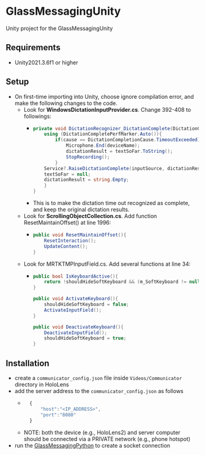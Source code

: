 # GlassMessagingUnity
Unity project for the GlassMessagingUnity

## Requirements
- Unity2021.3.6f1 or higher

## Setup
- On first-time importing into Unity, choose ignore compilation error, and make the following changes to the code. 
  - Look for **WindowsDictationInputProvider.cs**. Change 392-408 to followings:
      - ```cs
        private void DictationRecognizer_DictationComplete(DictationCompletionCause cause){ 
            using (DictationCompletePerfMarker.Auto()){
                if(cause == DictationCompletionCause.TimeoutExceeded){
                    Microphone.End(deviceName);
                    dictationResult = textSoFar.ToString();
                    StopRecording();
                }
            Service?.RaiseDictationComplete(inputSource, dictationResult, dictationAudioClip);
            textSoFar = null;
            dictationResult = string.Empty;
            }
        }
    - This is to make the dictation time out recognized as complete, and keep the original dictation results. 
  - Look for **ScrollingObjectCollection.cs**. Add function ResetMaintainOffset() at line 1996:
    - ```cs
      public void ResetMaintainOffset(){
          ResetInteraction();
          UpdateContent();
      }
  - Look for MRTKTMPInputField.cs. Add several functions at line 34:
    - ```cs
      public bool IsKeyboardActive(){
          return !shouldHideSoftKeyboard && (m_SoftKeyboard != null) && m_SoftKeyboard.active;
      }
      
      public void ActivateKeyboard(){
          shouldHideSoftKeyboard = false;
          ActivateInputField();
      }
      
      public void DeactivateKeyboard(){
          DeactivateInputField();
          shouldHideSoftKeyboard = true;
      }

    
## Installation
- create a `communicator_config.json` file inside `Videos/Communicator` directory in HoloLens
- add the server address to the `communicator_config.json` as follows
	- ```javascript
		{
			"host":"<IP_ADDRESS>",
			"port":"8080"
		}
	  ```
	- NOTE: both the device (e.g., HoloLens2) and server computer should be connected via a PRIVATE network (e.g., phone hotspot)
- run the [GlassMessagingPython](../GlassMessagingPython) to create a socket connection

